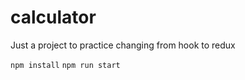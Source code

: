 # calculator
Just a project to practice changing from hook to redux

`npm install`
`npm run start`

